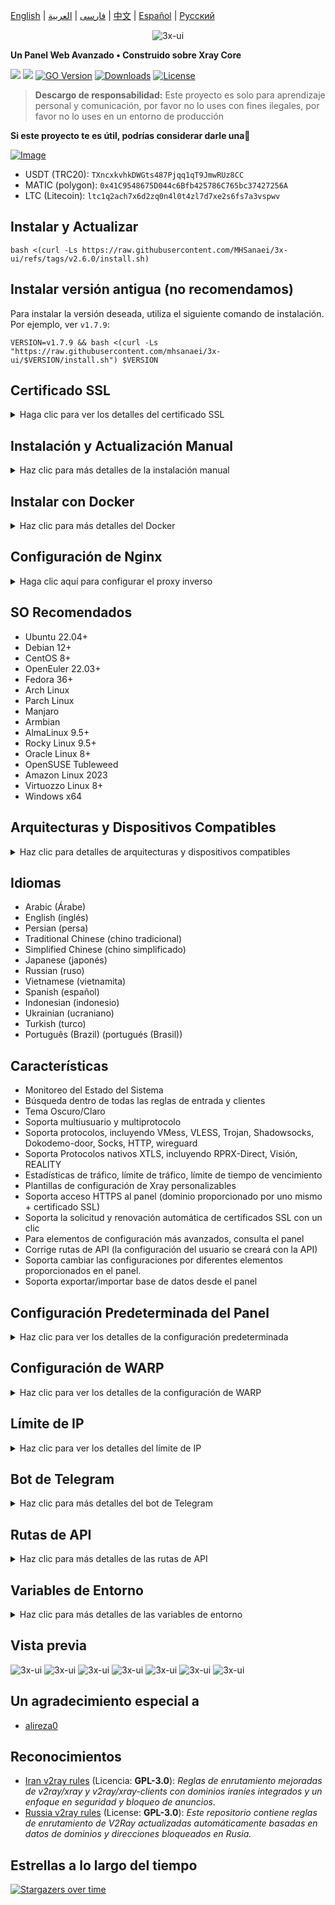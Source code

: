 [English](/README.md) | [فارسی](/README.fa_IR.md) | [العربية](/README.ar_EG.md) |  [中文](/README.zh_CN.md) | [Español](/README.es_ES.md) | [Русский](/README.ru_RU.md)

<p align="center">
  <picture>
    <source media="(prefers-color-scheme: dark)" srcset="./media/3x-ui-dark.png">
    <img alt="3x-ui" src="./media/3x-ui-light.png">
  </picture>
</p>

**Un Panel Web Avanzado • Construido sobre Xray Core**

[![](https://img.shields.io/github/v/release/mhsanaei/3x-ui.svg)](https://github.com/MHSanaei/3x-ui/releases)
[![](https://img.shields.io/github/actions/workflow/status/mhsanaei/3x-ui/release.yml.svg)](#)
[![GO Version](https://img.shields.io/github/go-mod/go-version/mhsanaei/3x-ui.svg)](#)
[![Downloads](https://img.shields.io/github/downloads/mhsanaei/3x-ui/total.svg)](#)
[![License](https://img.shields.io/badge/license-GPL%20V3-blue.svg?longCache=true)](https://www.gnu.org/licenses/gpl-3.0.en.html)

> **Descargo de responsabilidad:** Este proyecto es solo para aprendizaje personal y comunicación, por favor no lo uses con fines ilegales, por favor no lo uses en un entorno de producción

**Si este proyecto te es útil, podrías considerar darle una**:star2:

<p align="left">
  <a href="https://buymeacoffee.com/mhsanaei" target="_blank">
    <img src="./media/buymeacoffe.png" alt="Image">
  </a>
</p>

- USDT (TRC20): `TXncxkvhkDWGts487Pjqq1qT9JmwRUz8CC`
- MATIC (polygon): `0x41C9548675D044c6Bfb425786C765bc37427256A`
- LTC (Litecoin): `ltc1q2ach7x6d2zq0n4l0t4zl7d7xe2s6fs7a3vspwv`

## Instalar y Actualizar

```
bash <(curl -Ls https://raw.githubusercontent.com/MHSanaei/3x-ui/refs/tags/v2.6.0/install.sh)
```

## Instalar versión antigua (no recomendamos)

Para instalar la versión deseada, utiliza el siguiente comando de instalación. Por ejemplo, ver `v1.7.9`:

```
VERSION=v1.7.9 && bash <(curl -Ls "https://raw.githubusercontent.com/mhsanaei/3x-ui/$VERSION/install.sh") $VERSION
```

## Certificado SSL

<details>
  <summary>Haga clic para ver los detalles del certificado SSL</summary>

### ACME

Para gestionar certificados SSL utilizando ACME:

1. Asegúrate de que tu dominio esté correctamente resuelto al servidor.
2. Ejecuta el comando `x-ui` en la terminal y elige `Gestión de Certificados SSL`.
3. Se te presentarán las siguientes opciones:

   - **Get SSL:** Obtener certificados SSL.
   - **Revoke:** Revocar certificados SSL existentes.
   - **Force Renew:** Forzar la renovación de certificados SSL.
   - **Show Existing Domains:** Mostrar todos los certificados de dominio disponibles en el servidor.  
   - **Set Certificate Paths for the Panel:** Especificar el certificado para tu dominio que será utilizado por el panel. 

### Certbot

Para instalar y usar Certbot:

```sh
apt-get install certbot -y
certbot certonly --standalone --agree-tos --register-unsafely-without-email -d yourdomain.com
certbot renew --dry-run
```

### Cloudflare

El script de gestión incluye una aplicación de certificado SSL integrada para Cloudflare. Para usar este script para solicitar un certificado, necesitas lo siguiente:

- Correo electrónico registrado en Cloudflare
- Clave API Global de Cloudflare
- El nombre de dominio debe estar resuelto al servidor actual a través de Cloudflare

**Cómo obtener la Clave API Global de Cloudflare:**

1. Ejecuta el comando `x-ui` en la terminal y elige `Certificado SSL de Cloudflare`.
2. Visita el enlace: [Tokens de API de Cloudflare](https://dash.cloudflare.com/profile/api-tokens).
3. Haz clic en "Ver Clave API Global" (consulta la captura de pantalla a continuación):
   ![](media/APIKey1.PNG)
4. Es posible que necesites volver a autenticar tu cuenta. Después de eso, se mostrará la Clave API (consulta la captura de pantalla a continuación):
   ![](media/APIKey2.png)

Al utilizarlo, simplemente ingresa tu `nombre de dominio`, `correo electrónico` y `CLAVE API`. El diagrama es el siguiente:
   ![](media/DetailEnter.png)

</details>

## Instalación y Actualización Manual

<details>
  <summary>Haz clic para más detalles de la instalación manual</summary>

#### Uso

1. Para descargar la última versión del paquete comprimido directamente en tu servidor, ejecuta el siguiente comando:

```sh
ARCH=$(uname -m)
case "${ARCH}" in
  x86_64 | x64 | amd64) XUI_ARCH="amd64" ;;
  i*86 | x86) XUI_ARCH="386" ;;
  armv8* | armv8 | arm64 | aarch64) XUI_ARCH="arm64" ;;
  armv7* | armv7) XUI_ARCH="armv7" ;;
  armv6* | armv6) XUI_ARCH="armv6" ;;
  armv5* | armv5) XUI_ARCH="armv5" ;;
  *) XUI_ARCH="amd64" ;;
esac


wget https://github.com/MHSanaei/3x-ui/releases/latest/download/x-ui-linux-${XUI_ARCH}.tar.gz
```

2. Una vez que se haya descargado el paquete comprimido, ejecuta los siguientes comandos para instalar o actualizar x-ui:

```sh
ARCH=$(uname -m)
case "${ARCH}" in
  x86_64 | x64 | amd64) XUI_ARCH="amd64" ;;
  i*86 | x86) XUI_ARCH="386" ;;
  armv8* | armv8 | arm64 | aarch64) XUI_ARCH="arm64" ;;
  armv7* | armv7) XUI_ARCH="armv7" ;;
  armv6* | armv6) XUI_ARCH="armv6" ;;
  armv5* | armv5) XUI_ARCH="armv5" ;;
  *) XUI_ARCH="amd64" ;;
esac

cd /root/
rm -rf x-ui/ /usr/local/x-ui/ /usr/bin/x-ui
tar zxvf x-ui-linux-${XUI_ARCH}.tar.gz
chmod +x x-ui/x-ui x-ui/bin/xray-linux-* x-ui/x-ui.sh
cp x-ui/x-ui.sh /usr/bin/x-ui
cp -f x-ui/x-ui.service /etc/systemd/system/
mv x-ui/ /usr/local/
systemctl daemon-reload
systemctl enable x-ui
systemctl restart x-ui
```

</details>

## Instalar con Docker

<details>
  <summary>Haz clic para más detalles del Docker</summary>

#### Uso

1. Instala Docker:

   ```sh
   bash <(curl -sSL https://get.docker.com)
   ```

2. Clona el Repositorio del Proyecto:

   ```sh
   git clone https://github.com/MHSanaei/3x-ui.git
   cd 3x-ui
   ```

3. Inicia el Servicio

   ```sh
   docker compose up -d
   ```

   O tambien

   ```sh
   docker run -itd \
      -e XRAY_VMESS_AEAD_FORCED=false \
      -v $PWD/db/:/etc/x-ui/ \
      -v $PWD/cert/:/root/cert/ \
      --network=host \
      --restart=unless-stopped \
      --name 3x-ui \
      ghcr.io/mhsanaei/3x-ui:latest
   ```

actualizar a la última versión

   ```sh
    cd 3x-ui
    docker compose down
    docker compose pull 3x-ui
    docker compose up -d
   ```

eliminar 3x-ui de docker

   ```sh
    docker stop 3x-ui
    docker rm 3x-ui
    cd --
    rm -r 3x-ui
   ```

</details>

## Configuración de Nginx
<details>
  <summary>Haga clic aquí para configurar el proxy inverso</summary>

#### Proxy inverso Nginx
```nginx
location / {
    proxy_set_header X-Forwarded-For $proxy_add_x_forwarded_for;
    proxy_set_header X-Forwarded-Proto $scheme;
    proxy_set_header Host $http_host;
    proxy_set_header X-Real-IP $remote_addr;
    proxy_set_header Range $http_range;
    proxy_set_header If-Range $http_if_range; 
    proxy_redirect off;
    proxy_pass http://127.0.0.1:2053;
}
```

#### Nginx sub-path
- EAsegúrese de que la "Ruta Raíz de la URL del Panel" en la configuración del panel `/sub` es la misma.
- El `url` en la configuración del panel debe terminar con `/`.   

```nginx
location /sub {
    proxy_set_header X-Forwarded-For $proxy_add_x_forwarded_for;
    proxy_set_header X-Forwarded-Proto $scheme;
    proxy_set_header Host $http_host;
    proxy_set_header X-Real-IP $remote_addr;
    proxy_set_header Range $http_range;
    proxy_set_header If-Range $http_if_range; 
    proxy_redirect off;
    proxy_pass http://127.0.0.1:2053;
}
```
</details>

## SO Recomendados

- Ubuntu 22.04+
- Debian 12+
- CentOS 8+
- OpenEuler 22.03+
- Fedora 36+
- Arch Linux
- Parch Linux
- Manjaro
- Armbian
- AlmaLinux 9.5+
- Rocky Linux 9.5+
- Oracle Linux 8+
- OpenSUSE Tubleweed
- Amazon Linux 2023
- Virtuozzo Linux 8+
- Windows x64

## Arquitecturas y Dispositivos Compatibles

<details>
  <summary>Haz clic para detalles de arquitecturas y dispositivos compatibles</summary>

Nuestra plataforma ofrece compatibilidad con una amplia gama de arquitecturas y dispositivos, garantizando flexibilidad en diversos entornos informáticos. A continuación se presentan las principales arquitecturas que admitimos:

- **amd64**: Esta arquitectura predominante es la estándar para computadoras personales y servidores, y admite la mayoría de los sistemas operativos modernos sin problemas.

- **x86 / i386**: Ampliamente adoptada en computadoras de escritorio y portátiles, esta arquitectura cuenta con un amplio soporte de numerosos sistemas operativos y aplicaciones, incluidos, entre otros, Windows, macOS y sistemas Linux.

- **armv8 / arm64 / aarch64**: Diseñada para dispositivos móviles y embebidos contemporáneos, como teléfonos inteligentes y tabletas, esta arquitectura está ejemplificada por dispositivos como Raspberry Pi 4, Raspberry Pi 3, Raspberry Pi Zero 2/Zero 2 W, Orange Pi 3 LTS, entre otros.

- **armv7 / arm / arm32**: Sirve como arquitectura para dispositivos móviles y embebidos más antiguos, y sigue siendo ampliamente utilizada en dispositivos como Orange Pi Zero LTS, Orange Pi PC Plus, Raspberry Pi 2, entre otros.

- **armv6 / arm / arm32**: Orientada a dispositivos embebidos muy antiguos, esta arquitectura, aunque menos común, todavía se utiliza. Dispositivos como Raspberry Pi 1, Raspberry Pi Zero/Zero W, dependen de esta arquitectura.

- **armv5 / arm / arm32**: Una arquitectura más antigua asociada principalmente con sistemas embebidos tempranos, es menos común hoy en día pero aún puede encontrarse en dispositivos heredados como versiones antiguas de Raspberry Pi y algunos teléfonos inteligentes más antiguos.
</details>

## Idiomas

- Arabic (Árabe)
- English (inglés)  
- Persian (persa)  
- Traditional Chinese (chino tradicional)  
- Simplified Chinese (chino simplificado)  
- Japanese (japonés)  
- Russian (ruso)  
- Vietnamese (vietnamita)  
- Spanish (español)  
- Indonesian (indonesio)  
- Ukrainian (ucraniano)  
- Turkish (turco)  
- Português (Brazil) (portugués (Brasil))  


## Características

- Monitoreo del Estado del Sistema
- Búsqueda dentro de todas las reglas de entrada y clientes
- Tema Oscuro/Claro
- Soporta multiusuario y multiprotocolo
- Soporta protocolos, incluyendo VMess, VLESS, Trojan, Shadowsocks, Dokodemo-door, Socks, HTTP, wireguard
- Soporta Protocolos nativos XTLS, incluyendo RPRX-Direct, Visión, REALITY
- Estadísticas de tráfico, límite de tráfico, límite de tiempo de vencimiento
- Plantillas de configuración de Xray personalizables
- Soporta acceso HTTPS al panel (dominio proporcionado por uno mismo + certificado SSL)
- Soporta la solicitud y renovación automática de certificados SSL con un clic
- Para elementos de configuración más avanzados, consulta el panel
- Corrige rutas de API (la configuración del usuario se creará con la API)
- Soporta cambiar las configuraciones por diferentes elementos proporcionados en el panel.
- Soporta exportar/importar base de datos desde el panel


## Configuración Predeterminada del Panel

<details>
  <summary>Haz clic para ver los detalles de la configuración predeterminada</summary>

### Nombre de usuario, Contraseña, Puerto y Ruta Base Web

Si elige no modificar estas configuraciones, se generarán aleatoriamente (esto no se aplica a Docker).

**Configuraciones predeterminadas para Docker:**
- **Nombre de usuario:** admin
- **Contraseña:** admin
- **Puerto:** 2053

### Gestión de la Base de Datos:

  Puedes realizar copias de seguridad y restauraciones de la base de datos directamente desde el panel.

- **Ruta de la Base de Datos:**
  - `/etc/x-ui/x-ui.db`

### Ruta Base Web

1. **Restablecer la Ruta Base Web:**
   - Abre tu terminal.
   - Ejecuta el comando `x-ui`.
   - Selecciona la opción `Restablecer la Ruta Base Web`.

2. **Generar o Personalizar la Ruta:**
   - La ruta se generará aleatoriamente, o puedes ingresar una ruta personalizada.

3. **Ver Configuración Actual:**
   - Para ver tu configuración actual, utiliza el comando `x-ui settings` en el terminal o selecciona `Ver Configuración Actual` en `x-ui`.

### Recomendación de Seguridad:
- Para mayor seguridad, utiliza una palabra larga y aleatoria en la estructura de tu URL.

**Ejemplos:**
- `http://ip:port/*webbasepath*/panel`
- `http://domain:port/*webbasepath*/panel`

</details>

## Configuración de WARP

<details>
  <summary>Haz clic para ver los detalles de la configuración de WARP</summary>

#### Uso

**Para versiones `v2.1.0` y posteriores:**

WARP está integrado, no se requiere instalación adicional. Simplemente habilita la configuración necesaria en el panel.

</details>

## Límite de IP

<details>
  <summary>Haz clic para ver los detalles del límite de IP</summary>

#### Uso

**Nota:** El Límite de IP no funcionará correctamente cuando uses Túnel IP.

- **Para versiones hasta `v1.6.1`:**
  - El límite de IP está integrado en el panel.

**Para versiones `v1.7.0` y posteriores:**

Para habilitar la funcionalidad de límite de IP, necesitas instalar `fail2ban` y los archivos requeridos siguiendo estos pasos:

1. Ejecuta el comando `x-ui` en el terminal, luego elige `Gestión de Límite de IP`.
2. Verás las siguientes opciones:

   - **Cambiar la Duración del Bloqueo:** Ajustar la duración de los bloqueos.
   - **Desbloquear a Todos:** Levantar todos los bloqueos actuales.
   - **Revisar los Registros:** Revisar los registros.
   - **Estado de Fail2ban:** Verificar el estado de `fail2ban`.
   - **Reiniciar Fail2ban:** Reiniciar el servicio `fail2ban`.
   - **Desinstalar Fail2ban:** Desinstalar Fail2ban con la configuración.

3. Agrega una ruta para el registro de acceso en el panel configurando `Xray Configs/log/Access log` a `./access.log`, luego guarda y reinicia Xray.

- **Para versiones anteriores a `v2.1.3`:**
  - Necesitas configurar manualmente la ruta del registro de acceso en tu configuración de Xray:

    ```sh
    "log": {
      "access": "./access.log",
      "dnsLog": false,
      "loglevel": "warning"
    },
    ```

- **Para versiones `v2.1.3` y posteriores:**
  - Hay una opción para configurar `access.log` directamente desde el panel.

</details>

## Bot de Telegram

<details>
  <summary>Haz clic para más detalles del bot de Telegram</summary>

#### Uso

El panel web admite tráfico diario, inicio de sesión en el panel, copia de seguridad de la base de datos, estado del sistema, información del cliente y otras notificaciones y funciones a través del Bot de Telegram. Para usar el bot, debes establecer los parámetros relacionados con el bot en el panel, que incluyen:

- Token de Telegram
- ID de chat de administrador(es)
- Hora de Notificación (en sintaxis cron)
- Notificación de Fecha de Caducidad
- Notificación de Capacidad de Tráfico
- Copia de seguridad de la base de datos
- Notificación de Carga de CPU


**Sintaxis de referencia:**

- `30 \* \* \* \* \*` - Notifica a los 30s de cada punto
- `0 \*/10 \* \* \* \*` - Notifica en el primer segundo de cada 10 minutos
- `@hourly` - Notificación por hora
- `@daily` - Notificación diaria (00:00 de la mañana)
- `@weekly` - Notificación semanal
- `@every 8h` - Notifica cada 8 horas

### Funcionalidades del Bot de Telegram

- Reporte periódico
- Notificación de inicio de sesión
- Notificación de umbral de CPU
- Umbral de Notificación para Fecha de Caducidad y Tráfico para informar con anticipación
- Soporte para menú de reporte de cliente si el nombre de usuario de Telegram del cliente se agrega a las configuraciones de usuario
- Soporte para reporte de tráfico de Telegram buscado con UUID (VMESS/VLESS) o Contraseña (TROJAN) - anónimamente
- Bot basado en menú
- Buscar cliente por correo electrónico (solo administrador)
- Ver todas las Entradas
- Ver estado del servidor
- Ver clientes agotados
- Recibir copia de seguridad bajo demanda y en informes periódicos
- Bot multilingüe

### Configuración del Bot de Telegram

- Inicia [Botfather](https://t.me/BotFather) en tu cuenta de Telegram:
    ![Botfather](./media/botfather.png)

- Crea un nuevo bot usando el comando /newbot: Te hará 2 preguntas, Un nombre y un nombre de usuario para tu bot. Ten en cuenta que el nombre de usuario debe terminar con la palabra "bot".
    ![Create new bot](./media/newbot.png)

- Inicia el bot que acabas de crear. Puedes encontrar el enlace a tu bot aquí.
    ![token](./media/token.png)

- Ingresa a tu panel y configura los ajustes del bot de Telegram como se muestra a continuación:
![Panel Config](./media/panel-bot-config.png)

Ingresa el token de tu bot en el campo de entrada número 3.
Ingresa el ID de chat de usuario en el campo de entrada número 4. Las cuentas de Telegram con esta ID serán los administradores del bot. (Puedes ingresar más de uno, solo sepáralos con ,)

- ¿Cómo obtener el ID de chat de Telegram? Usa este [bot](https://t.me/useridinfobot), Inicia el bot y te dará el ID de chat del usuario de Telegram.
![User ID](./media/user-id.png)

</details>

## Rutas de API

<details>
  <summary>Haz clic para más detalles de las rutas de API</summary>

#### Uso

- [Documentación de API](https://www.postman.com/hsanaei/3x-ui/collection/q1l5l0u/3x-ui)
- `/login` con `POST` datos de usuario: `{username: '', password: ''}` para iniciar sesión
- `/panel/api/inbounds` base para las siguientes acciones:

| Método | Ruta                               | Acción                                                    |
| :----: | ---------------------------------- | --------------------------------------------------------- |
| `GET`  | `"/list"`                          | Obtener todas los Entradas                                |
| `GET`  | `"/get/:id"`                       | Obtener Entrada con inbound.id                            |
| `GET`  | `"/getClientTraffics/:email"`      | Obtener Tráficos del Cliente con email                    |
| `GET`  | `"/createbackup"`                  | El bot de Telegram envía copia de seguridad a los admins  |
| `POST` | `"/add"`                           | Agregar Entrada                                           |
| `POST` | `"/del/:id"`                       | Eliminar Entrada                                          |
| `POST` | `"/update/:id"`                    | Actualizar Entrada                                        |
| `POST` | `"/clientIps/:email"`              | Dirección IP del Cliente                                  |
| `POST` | `"/clearClientIps/:email"`         | Borrar Dirección IP del Cliente                           |
| `POST` | `"/addClient"`                     | Agregar Cliente a la Entrada                              |
| `POST` | `"/:id/delClient/:clientId"`       | Eliminar Cliente por clientId\*                           |
| `POST` | `"/updateClient/:clientId"`        | Actualizar Cliente por clientId\*                         |
| `POST` | `"/:id/resetClientTraffic/:email"` | Restablecer Tráfico del Cliente                           |
| `POST` | `"/resetAllTraffics"`              | Restablecer tráfico de todos las Entradas                 |
| `POST` | `"/resetAllClientTraffics/:id"`    | Restablecer tráfico de todos los clientes en una Entrada  |
| `POST` | `"/delDepletedClients/:id"`        | Eliminar clientes agotados de la entrada (-1: todos)      |
| `POST` | `"/onlines"`                       | Obtener usuarios en línea (lista de correos electrónicos) |

\*- El campo `clientId` debe llenarse por:

- `client.id` para VMESS y VLESS
- `client.password` para TROJAN
- `client.email` para Shadowsocks

- [<img src="https://run.pstmn.io/button.svg" alt="Run In Postman" style="width: 128px; height: 32px;">](https://app.getpostman.com/run-collection/5146551-dda3cab3-0e33-485f-96f9-d4262f437ac5?action=collection%2Ffork&source=rip_markdown&collection-url=entityId%3D5146551-dda3cab3-0e33-485f-96f9-d4262f437ac5%26entityType%3Dcollection%26workspaceId%3Dd64f609f-485a-4951-9b8f-876b3f917124)
</details>

## Variables de Entorno

<details>
  <summary>Haz clic para más detalles de las variables de entorno</summary>

#### Uso

| Variable       |                      Tipo                      | Predeterminado |
| -------------- | :--------------------------------------------: | :------------- |
| XUI_LOG_LEVEL  | `"debug"` \| `"info"` \| `"warn"` \| `"error"` | `"info"`       |
| XUI_DEBUG      |                   `boolean`                    | `false`        |
| XUI_BIN_FOLDER |                    `string`                    | `"bin"`        |
| XUI_DB_FOLDER  |                    `string`                    | `"/etc/x-ui"`  |
| XUI_LOG_FOLDER |                    `string`                    | `"/var/log"`   |

Ejemplo:

```sh
XUI_BIN_FOLDER="bin" XUI_DB_FOLDER="/etc/x-ui" go build main.go
```

</details>

## Vista previa

<picture>
  <source media="(prefers-color-scheme: dark)" srcset="./media/01-overview-dark.png">
  <img alt="3x-ui" src="./media/01-overview-light.png">
</picture>
<picture>
  <source media="(prefers-color-scheme: dark)" srcset="./media/02-inbounds-dark.png">
  <img alt="3x-ui" src="./media/02-inbounds-light.png">
</picture>
<picture>
  <source media="(prefers-color-scheme: dark)" srcset="./media/03-add-inbound-dark.png">
  <img alt="3x-ui" src="./media/03-add-inbound-light.png">
</picture>
<picture>
  <source media="(prefers-color-scheme: dark)" srcset="./media/04-add-client-dark.png">
  <img alt="3x-ui" src="./media/04-add-client-light.png">
</picture>
<picture>
  <source media="(prefers-color-scheme: dark)" srcset="./media/05-settings-dark.png">
  <img alt="3x-ui" src="./media/05-settings-light.png">
</picture>
<picture>
  <source media="(prefers-color-scheme: dark)" srcset="./media/06-configs-dark.png">
  <img alt="3x-ui" src="./media/06-configs-light.png">
</picture>
<picture>
  <source media="(prefers-color-scheme: dark)" srcset="./media/07-bot-dark.png">
  <img alt="3x-ui" src="./media/07-bot-light.png">
</picture>

## Un agradecimiento especial a

- [alireza0](https://github.com/alireza0/)

## Reconocimientos

- [Iran v2ray rules](https://github.com/chocolate4u/Iran-v2ray-rules) (Licencia: **GPL-3.0**): _Reglas de enrutamiento mejoradas de v2ray/xray y v2ray/xray-clients con dominios iraníes integrados y un enfoque en seguridad y bloqueo de anuncios._
- [Russia v2ray rules](https://github.com/runetfreedom/russia-v2ray-rules-dat) (License: **GPL-3.0**): _Este repositorio contiene reglas de enrutamiento de V2Ray actualizadas automáticamente basadas en datos de dominios y direcciones bloqueados en Rusia._

## Estrellas a lo largo del tiempo

[![Stargazers over time](https://starchart.cc/MHSanaei/3x-ui.svg?variant=adaptive)](https://starchart.cc/MHSanaei/3x-ui)
